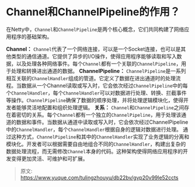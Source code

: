 # Channel和ChannelPipeline的作用？

在Netty中，`Channel`和`ChannelPipeline`是两个核心概念，它们共同构建了网络应用程序的基础架构。

**Channel：**
`Channel`代表了一个网络连接，可以是一个Socket连接，也可以是其他类型的通信通道。它提供了异步的I/O操作，使得应用程序能够读取和写入数据，以及处理各种网络事件。每个`Channel`都有一个关联的`ChannelPipeline`，用于处理和转换进出通道的数据。
**ChannelPipeline：**
`ChannelPipeline`是一系列相互关联的`ChannelHandler`组成的管道。它定义了数据在进出通道时的处理流程。当数据从一个Channel读取或写入时，它会依次经过`ChannelPipeline`中的每个`ChannelHandler`，每个`ChannelHandler`可以对数据进行处理、转换、拦截事件等操作。`ChannelPipeline`确保了数据的顺序处理，并将处理逻辑模块化，使得开发者能够灵活地配置和组织处理逻辑。
**关系：**
`Channel`和`ChannelPipeline`之间存在着密切的关系。每个`Channel`都有一个独立的`ChannelPipeline`，用于处理该通道的数据和事件。当数据从通道中读取或写入时，它会依次经过ChannelPipeline中的`ChannelHandler`，每个`ChannelHandler`根据自身的逻辑对数据进行处理。
通过这种方式，`ChannelPipeline`和其中的`ChannelHandler`实现了业务逻辑的分离和模块化。开发者可以根据需要自由地组合不同的`ChannelHandler`，构建出复杂的数据处理流程，而无需修改`Channel`本身的代码。这种架构使得网络应用程序的开发变得更加灵活、可维护和可扩展。


> 原文: <https://www.yuque.com/tulingzhouyu/db22bv/gvp20v99le52ccts>